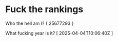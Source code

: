 # Fuck the rankings

Who the hell am I?
{ 25677293 }

What fucking year is it?
[ 2025-04-04T10:06:40Z ]
